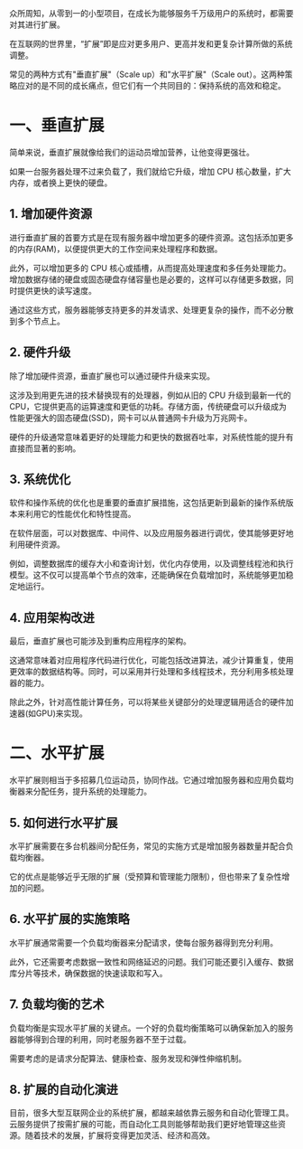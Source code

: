 众所周知，从零到一的小型项目，在成长为能够服务千万级用户的系统时，都需要对其进行扩展。

在互联网的世界里，“扩展”即是应对更多用户、更高并发和更复杂计算所做的系统调整。

常见的两种方式有"垂直扩展"（Scale up）和"水平扩展"（Scale out）。这两种策略应对的是不同的成长痛点，但它们有一个共同目的：保持系统的高效和稳定。



# 一、垂直扩展

简单来说，垂直扩展就像给我们的运动员增加营养，让他变得更强壮。

如果一台服务器处理不过来负载了，我们就给它升级，增加 CPU 核心数量，扩大内存，或者换上更快的硬盘。



## 1. 增加硬件资源

进行垂直扩展的首要方式是在现有服务器中增加更多的硬件资源。这包括添加更多的内存(RAM)，以便提供更大的工作空间来处理程序和数据。

此外，可以增加更多的 CPU 核心或插槽，从而提高处理速度和多任务处理能力。增加数据存储的硬盘或固态硬盘存储容量也是必要的，这样可以存储更多数据，同时提供更快的读写速度。

通过这些方式，服务器能够支持更多的并发请求、处理更复杂的操作，而不必分散到多个节点上。



## 2. 硬件升级
除了增加硬件资源，垂直扩展也可以通过硬件升级来实现。

这涉及到用更先进的技术替换现有的处理器，例如从旧的 CPU 升级到最新一代的CPU，它提供更高的运算速度和更低的功耗。存储方面，传统硬盘可以升级成为性能更强大的固态硬盘(SSD)，网卡可以从普通网卡升级为万兆网卡。

硬件的升级通常意味着更好的处理能力和更快的数据吞吐率，对系统性能的提升有直接而显著的影响。



## 3. 系统优化

软件和操作系统的优化也是重要的垂直扩展措施，这包括更新到最新的操作系统版本来利用它的性能优化和特性提高。

在软件层面，可以对数据库、中间件、以及应用服务器进行调优，使其能够更好地利用硬件资源。

例如，调整数据库的缓存大小和查询计划，优化内存使用，以及调整线程池和执行模型。这不仅可以提高单个节点的效率，还能确保在负载增加时，系统能够更加稳定地运行。



## 4. 应用架构改进

最后，垂直扩展也可能涉及到重构应用程序的架构。

这通常意味着对应用程序代码进行优化，可能包括改进算法，减少计算重复，使用更效率的数据结构等。同时，可以采用并行处理和多线程技术，充分利用多核处理器的能力。

除此之外，针对高性能计算任务，可以将某些关键部分的处理逻辑用适合的硬件加速器(如GPU)来实现。



# 二、水平扩展

水平扩展则相当于多招募几位运动员，协同作战。它通过增加服务器和应用负载均衡器来分配任务，提升系统的处理能力。



## 5. 如何进行水平扩展

水平扩展需要在多台机器间分配任务，常见的实施方式是增加服务器数量并配合负载均衡器。

它的优点是能够近乎无限的扩展（受预算和管理能力限制），但也带来了复杂性增加的问题。



## 6. 水平扩展的实施策略
水平扩展通常需要一个负载均衡器来分配请求，使每台服务器得到充分利用。

此外，它还需要考虑数据一致性和网络延迟的问题。我们可能还要引入缓存、数据库分片等技术，确保数据的快速读取和写入。



## 7. 负载均衡的艺术
负载均衡是实现水平扩展的关键点。一个好的负载均衡策略可以确保新加入的服务器能够得到合理的利用，同时老服务器不至于过载。

需要考虑的是请求分配算法、健康检查、服务发现和弹性伸缩机制。



## 8. 扩展的自动化演进
目前，很多大型互联网企业的系统扩展，都越来越依靠云服务和自动化管理工具。云服务提供了按需扩展的可能，而自动化工具则能够帮助我们更好地管理这些资源。随着技术的发展，扩展将变得更加灵活、经济和高效。

